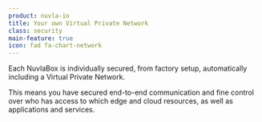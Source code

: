 ```yaml
---
product: nuvla-io
title: Your own Virtual Private Network
class: security
main-feature: true
icon: fad fa-chart-network
---
```


Each NuvlaBox is individually secured, from factory setup, automatically including a Virtual Private Network. 

This means you have secured end-to-end communication and fine control over who has access to which edge and cloud resources, as well as applications and services.
